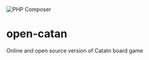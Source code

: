 ![PHP Composer](https://github.com/Fabricio872/open-catan/workflows/PHP%20Composer/badge.svg)

# open-catan
Online and open source version of Catatn board game
